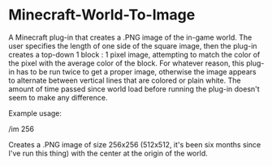 # Minecraft-World-To-Image

A Minecraft plug-in that creates a .PNG image of the in-game world. The user specifies the length of one side of the square image, then the plug-in creates a top-down 1 block : 1 pixel image, attempting to match the color of the pixel with the average color of the block. For whatever reason, this plug-in has to be run twice to get a proper image, otherwise the image appears to alternate between vertical lines that are colored or plain white. The amount of time passed since world load before running the plug-in doesn't seem to make any difference.

Example usage:

/im 256

Creates a .PNG image of size 256x256 (512x512, it's been six months since I've run this thing) with the center at the origin of the world.
